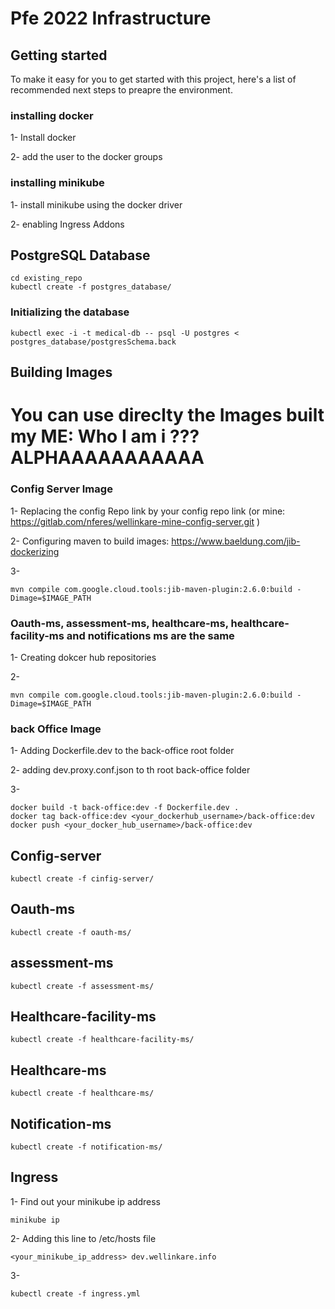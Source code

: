# Pfe 2022 Infrastructure



## Getting started

To make it easy for you to get started with this project, here's a list of recommended next steps to preapre the environment.

### installing docker 
1- Install docker 

2- add the user to the docker groups 
### installing minikube
1- install minikube using the docker driver

2- enabling Ingress Addons
## PostgreSQL Database
```
cd existing_repo
kubectl create -f postgres_database/
```
### Initializing the database 
```
kubectl exec -i -t medical-db -- psql -U postgres < postgres_database/postgresSchema.back
```
## Building Images 
# You can use direclty the Images built my ME: Who I am i ??? ALPHAAAAAAAAAAA
### Config Server Image
1- Replacing the config Repo link by your config repo link (or mine: https://gitlab.com/nferes/wellinkare-mine-config-server.git )

2- Configuring maven to build images: https://www.baeldung.com/jib-dockerizing

3- 
```
mvn compile com.google.cloud.tools:jib-maven-plugin:2.6.0:build -Dimage=$IMAGE_PATH
```

### Oauth-ms, assessment-ms, healthcare-ms, healthcare-facility-ms and notifications ms are the same
1- Creating dokcer hub repositories

2- 
```
mvn compile com.google.cloud.tools:jib-maven-plugin:2.6.0:build -Dimage=$IMAGE_PATH
```
### back Office Image
1- Adding Dockerfile.dev to the back-office root folder

2- adding dev.proxy.conf.json to th root back-office folder

3- 
```
docker build -t back-office:dev -f Dockerfile.dev .
docker tag back-office:dev <your_dockerhub_username>/back-office:dev
docker push <your_docker_hub_username>/back-office:dev
```
## Config-server
```
kubectl create -f cinfig-server/
```
## Oauth-ms
```
kubectl create -f oauth-ms/
```
## assessment-ms
```
kubectl create -f assessment-ms/
```
## Healthcare-facility-ms
```
kubectl create -f healthcare-facility-ms/
```
## Healthcare-ms
```
kubectl create -f healthcare-ms/
```
## Notification-ms
```
kubectl create -f notification-ms/
```
## Ingress
1- Find out your minikube ip address
```
minikube ip
```
2- Adding this line to /etc/hosts file
```
<your_minikube_ip_address> dev.wellinkare.info
```
3-
```
kubectl create -f ingress.yml
```